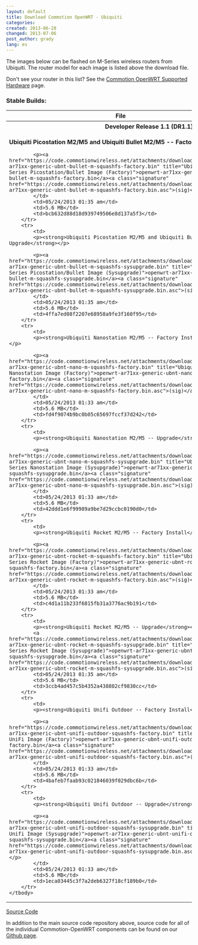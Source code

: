 ```yaml
---
layout: default
title: Download Commotion OpenWRT - Ubiquiti
categories: 
created: 2013-06-28
changed: 2013-07-06
post_author: grady
lang: es
---
```

  <p>The images below can be flashed on M-Series wireless routers from Ubiquiti. The router model for each image is listed above the download file.</p>

<p>Don't see your router in this list? See the <a href="https://code.commotionwireless.net/projects/commotion/wiki/Commotion_OpenWRT_Supported_Hardware">Commotion OpenWRT Supported Hardware</a> page.</p>

<h3>Stable Builds:</h3>

<table class="files list">
	<thead>
		<tr>
			<th>File</th>
			<th>Date</th>
			<th>Size</th>
			<th>MD5</th>
		</tr>
	</thead>
	<tbody>
		<tr>
			<th colspan="4">Developer Release 1.1 (DR1.1)</th>
		</tr>
		<tr>
			<td>
			<p><strong>Ubiquiti Picostation M2/M5 and Ubiquiti Bullet M2/M5 -- Factory Install</strong></p>

			<p><a href="https://code.commotionwireless.net/attachments/download/357/openwrt-ar71xx-generic-ubnt-bullet-m-squashfs-factory.bin" title="Ubiquiti M-Series Picostation/Bullet Image (Factory)">openwrt-ar71xx-generic-ubnt-bullet-m-squashfs-factory.bin</a><a class="signature" href="https://code.commotionwireless.net/attachments/download/358/openwrt-ar71xx-generic-ubnt-bullet-m-squashfs-factory.bin.asc">(sig)</a></p>
			</td>
			<td>05/24/2013 01:35 am</td>
			<td>5.6 MB</td>
			<td>bcb632d88d18d939749506e8d137a5f3</td>
		</tr>
		<tr>
			<td>
			<p><strong>Ubiquiti Picostation M2/M5 and Ubiquiti Bullet M2/M5 -- Upgrade</strong></p>

			<p><a href="https://code.commotionwireless.net/attachments/download/359/openwrt-ar71xx-generic-ubnt-bullet-m-squashfs-sysupgrade.bin" title="Ubiquiti M-Series Picostation/Bullet Image (Sysupgrade)">openwrt-ar71xx-generic-ubnt-bullet-m-squashfs-sysupgrade.bin</a><a class="signature" href="https://code.commotionwireless.net/attachments/download/360/openwrt-ar71xx-generic-ubnt-bullet-m-squashfs-sysupgrade.bin.asc">(sig)</a></p>
			</td>
			<td>05/24/2013 01:35 am</td>
			<td>5.6 MB</td>
			<td>4ffa7ed08f2207e68958a9fe3f160f95</td>
		</tr>
		<tr>
			<td>
			<p><strong>Ubiquiti Nanostation M2/M5 -- Factory Install</strong></p>

			<p><a href="https://code.commotionwireless.net/attachments/download/349/openwrt-ar71xx-generic-ubnt-nano-m-squashfs-factory.bin" title="Ubiquiti M-Series Nanostation Image (Factory)">openwrt-ar71xx-generic-ubnt-nano-m-squashfs-factory.bin</a><a class="signature" href="https://code.commotionwireless.net/attachments/download/350/openwrt-ar71xx-generic-ubnt-nano-m-squashfs-factory.bin.asc">(sig)</a></p>
			</td>
			<td>05/24/2013 01:33 am</td>
			<td>5.6 MB</td>
			<td>fd4f9074b9bc0b05c65697fccf37d242</td>
		</tr>
		<tr>
			<td>
			<p><strong>Ubiquiti Nanostation M2/M5 -- Upgrade</strong></p>

			<p><a href="https://code.commotionwireless.net/attachments/download/351/openwrt-ar71xx-generic-ubnt-nano-m-squashfs-sysupgrade.bin" title="Ubiquiti M-Series Nanostation Image (Sysupgrade)">openwrt-ar71xx-generic-ubnt-nano-m-squashfs-sysupgrade.bin</a><a class="signature" href="https://code.commotionwireless.net/attachments/download/352/openwrt-ar71xx-generic-ubnt-nano-m-squashfs-sysupgrade.bin.asc">(sig)</a></p>
			</td>
			<td>05/24/2013 01:33 am</td>
			<td>5.6 MB</td>
			<td>42ddd1e6f99989a9be7d29ccbc0190d0</td>
		</tr>
		<tr>
			<td>
			<p><strong>Ubiquiti Rocket M2/M5 -- Factory Install</strong></p>

			<p><a href="https://code.commotionwireless.net/attachments/download/353/openwrt-ar71xx-generic-ubnt-rocket-m-squashfs-factory.bin" title="Ubiquiti M-Series Rocket Image (Factory)">openwrt-ar71xx-generic-ubnt-rocket-m-squashfs-factory.bin</a><a class="signature" href="https://code.commotionwireless.net/attachments/download/354/openwrt-ar71xx-generic-ubnt-rocket-m-squashfs-factory.bin.asc">(sig)</a></p>
			</td>
			<td>05/24/2013 01:33 am</td>
			<td>5.6 MB</td>
			<td>c4d1a11b233f6815fb31a3776ac9b191</td>
		</tr>
		<tr>
			<td>
			<p><strong>Ubiquiti Rocket M2/M5 -- Upgrade</strong></p>
			<a href="https://code.commotionwireless.net/attachments/download/355/openwrt-ar71xx-generic-ubnt-rocket-m-squashfs-sysupgrade.bin" title="Ubiquiti M-Series Rocket Image (Sysupgrade)">openwrt-ar71xx-generic-ubnt-rocket-m-squashfs-sysupgrade.bin</a><a class="signature" href="https://code.commotionwireless.net/attachments/download/361/openwrt-ar71xx-generic-ubnt-rocket-m-squashfs-sysupgrade.bin.asc">(sig)</a></td>
			<td>05/24/2013 01:35 am</td>
			<td>5.6 MB</td>
			<td>3ccb4ad457c5b4352a438802cf9830cc</td>
		</tr>
		<tr>
			<td>
			<p><strong>Ubiquiti Unifi Outdoor -- Factory Install</strong></p>

			<p><a href="https://code.commotionwireless.net/attachments/download/345/openwrt-ar71xx-generic-ubnt-unifi-outdoor-squashfs-factory.bin" title="Ubiquiti UniFi Image (Factory)">openwrt-ar71xx-generic-ubnt-unifi-outdoor-squashfs-factory.bin</a><a class="signature" href="https://code.commotionwireless.net/attachments/download/346/openwrt-ar71xx-generic-ubnt-unifi-outdoor-squashfs-factory.bin.asc">(sig)</a></p>
			</td>
			<td>05/24/2013 01:33 am</td>
			<td>5.6 MB</td>
			<td>4bafeb7faab93c021846039f029dbc6b</td>
		</tr>
		<tr>
			<td>
			<p><strong>Ubiquiti Unifi Outdoor -- Upgrade</strong></p>

			<p><a href="https://code.commotionwireless.net/attachments/download/347/openwrt-ar71xx-generic-ubnt-unifi-outdoor-squashfs-sysupgrade.bin" title="Ubiquiti Unifi Image (Sysupgrade)">openwrt-ar71xx-generic-ubnt-unifi-outdoor-squashfs-sysupgrade.bin</a><a class="signature" href="https://code.commotionwireless.net/attachments/download/348/openwrt-ar71xx-generic-ubnt-unifi-outdoor-squashfs-sysupgrade.bin.asc">(sig)</a></p>
			</td>
			<td>05/24/2013 01:33 am</td>
			<td>5.6 MB</td>
			<td>1eca03445c3f7a2deb6327f18cf189b0</td>
		</tr>
	</tbody>
</table>

<p><a class="button" href="https://github.com/opentechinstitute/commotion-openwrt" id="openwrt-source-btn">Source Code</a></p>

<p>In addition to the main source code repository above, source code for all of the individual Commotion-OpenWRT components can be found on our <a href="https://github.com/opentechinstitute">Github page</a>.</p>
 
